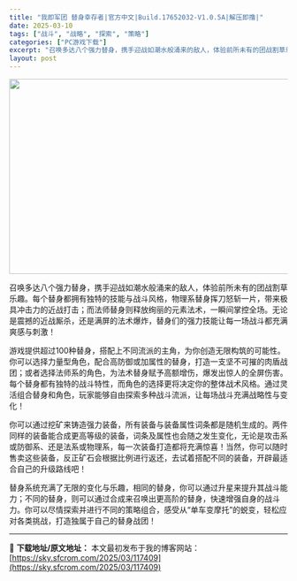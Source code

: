 ```yaml
---
title: "我即军团 替身幸存者|官方中文|Build.17652032-V1.0.5A|解压即撸|"
date: 2025-03-10
tags: ["战斗", "战略", "探索", "策略"]
categories: ["PC游戏下载"]
excerpt: "召唤多达八个强力替身，携手迎战如潮水般涌来的敌人，体验前所未有的团战割草乐趣。每个替身都拥有独特的技能与战斗风格，物理系替身挥刀怒斩一片，带来极具冲击力的近战打击；而法师替身则释放绚丽的元素法术，一瞬间掌控全场。无论是震撼的近战厮杀，还是满屏的法术爆炸，替身们的强力技能让每一场战斗都充满爽感与刺激！&hellip;"
layout: post
---
```


<img class="aligncenter size-full wp-image-117379" src="https://sky.sfcrom.com/wp-content/uploads/2025/03/2025031010444047.webp" alt="" width="616" height="353" />

召唤多达八个强力替身，携手迎战如潮水般涌来的敌人，体验前所未有的团战割草乐趣。每个替身都拥有独特的技能与战斗风格，物理系替身挥刀怒斩一片，带来极具冲击力的近战打击；而法师替身则释放绚丽的元素法术，一瞬间掌控全场。无论是震撼的近战厮杀，还是满屏的法术爆炸，替身们的强力技能让每一场战斗都充满爽感与刺激！

游戏提供超过100种替身，搭配上不同流派的主角，为你创造无限构筑的可能性。你可以选择力量型角色，配合高防御或加属性的替身，打造一支坚不可摧的肉盾战团；或者选择法师系的角色，为法术替身赋予高额增伤，爆发出惊人的全屏伤害。每个替身都有独特的战斗特性，而角色的选择更将决定你的整体战术风格。通过灵活组合替身和角色，玩家能够自由探索多种战斗流派，让每场战斗充满战略性与变化！

你可以通过挖矿来铸造强力装备，所有装备与装备属性词条都是随机生成的。两件同样的装备能合成更高等级的装备，词条及属性也会随之发生变化，无论是攻击系或防御系、还是法系或物理系，每一次装备打造都将充满惊喜！当然，你可以随时售卖这些装备，反正矿石会根据比例进行返还，去试着搭配不同的装备，开辟最适合自己的升级路线吧！

替身系统充满了无限的变化与乐趣，相同的替身，你可以通过升星来提升其战斗能力；不同的替身，则可以通过合成来召唤出更高阶的替身，快速增强自身的战斗力。你可以尽情探索并进行不同的策略组合，感受从“单车变摩托”的蜕变，轻松应对各类挑战，打造独属于自己的替身战团！

---
📖 **下载地址/原文地址：** 本文最初发布于我的博客网站：[https://sky.sfcrom.com/2025/03/117409](https://sky.sfcrom.com/2025/03/117409)
